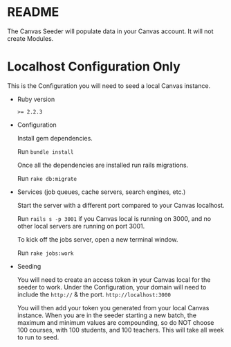# README

The Canvas Seeder will populate data in your Canvas account. It will not create Modules.


# Localhost Configuration Only

This is the Configuration you will need to seed a local Canvas instance.
* Ruby version

  `>= 2.2.3`

* Configuration

  Install gem dependencies.

  Run `bundle install`

  Once all the dependencies are installed run rails migrations.

  Run `rake db:migrate`

* Services (job queues, cache servers, search engines, etc.)

  Start the server with a different port compared to your Canvas localhost.

  Run `rails s -p 3001` if you Canvas local is running on 3000, and no other local servers are running on port 3001.

  To kick off the jobs server, open a new terminal window.

  Run `rake jobs:work`


* Seeding

  You will need to create an access token in your Canvas local for the seeder to work.
  Under the Configuration, your domain will need to include the `http://` & the port.
  `http://localhost:3000`

  You will then add your token you generated from your local Canvas instance. When you are in the seeder starting a new batch, the maximum and minimum values are compounding, so do NOT choose 100 courses, with 100 students, and 100 teachers. This will take all week to run to seed.
